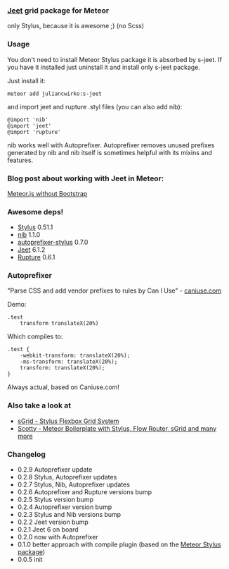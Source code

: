 ### [Jeet](http://jeet.gs) grid package for Meteor

only Stylus, because it is awesome ;) (no Scss)

### Usage

You don't need to install Meteor Stylus package it is absorbed by s-jeet.
If you have it installed just uninstall it and install only s-jeet package.

Just install it:

````meteor add juliancwirko:s-jeet````

and import jeet and rupture .styl files (you can also add nib):


    @import 'nib'
    @import 'jeet'
    @import 'rupture'

nib works well with Autoprefixer.
Autoprefixer removes unused prefixes generated by nib and nib itself is sometimes helpful with its mixins and features.

### Blog post about working with Jeet in Meteor:

[Meteor.js without Bootstrap](http://julian.io/meteor-js-without-bootstrap/)

### Awesome deps!

- [Stylus](http://learnboost.github.io/stylus/) 0.51.1
- [nib](http://visionmedia.github.io/nib/) 1.1.0
- [autoprefixer-stylus](https://github.com/jenius/autoprefixer-stylus) 0.7.0
- [Jeet](https://github.com/mojotech/jeet) 6.1.2
- [Rupture](https://github.com/jenius/rupture) 0.6.1

### Autoprefixer

"Parse CSS and add vendor prefixes to rules by Can I Use" - [caniuse.com](http://caniuse.com)

Demo:

    .test
        transform translateX(20%)


Which compiles to:

    .test {
        -webkit-transform: translateX(20%);
        -ms-transform: translateX(20%);
        transform: translateX(20%);
    }


Always actual, based on Caniuse.com!

### Also take a look at

- [sGrid - Stylus Flexbox Grid System](http://s-grid.meteor.com)
- [Scotty - Meteor Boilerplate with Stylus, Flow Router, sGrid and many more](https://github.com/juliancwirko/scotty)

### Changelog

- 0.2.9 Autoprefixer update
- 0.2.8 Stylus, Autoprefixer updates
- 0.2.7 Stylus, Nib, Autoprefixer updates
- 0.2.6 Autoprefixer and Rupture versions bump
- 0.2.5 Stylus version bump
- 0.2.4 Autoprefixer version bump
- 0.2.3 Stylus and Nib versions bump
- 0.2.2 Jeet version bump
- 0.2.1 Jeet 6 on board
- 0.2.0 now with Autoprefixer
- 0.1.0 better approach with compile plugin (based on the [Meteor Stylus package](https://github.com/meteor/meteor/tree/devel/packages/stylus))
- 0.0.5 init

